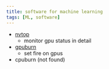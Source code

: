 ```yaml
---
title: software for machine learning
tags: [ML, software]
---
```


- [nvtop](https://github.com/Syllo/nvtop)
	- monitor gpu status in detail
- [gpuburn](https://github.com/wilicc/gpu-burn)
	- set fire on gpus
- cpuburn (not found)
